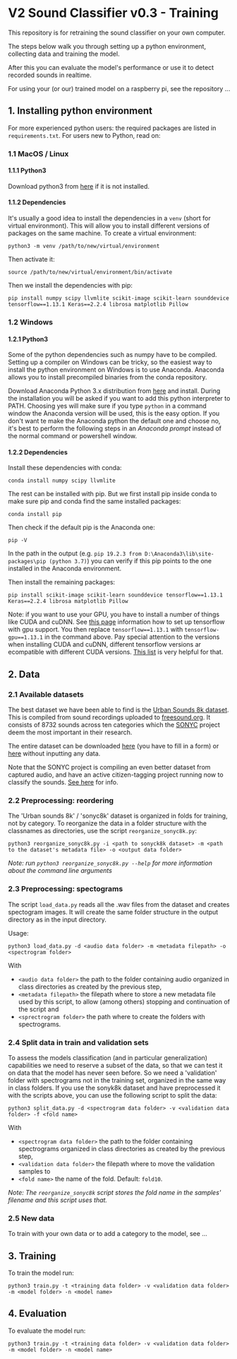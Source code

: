 # V2 Sound Classifier v0.3 - Training
This repository is for retraining the sound classifier on your own computer.

The steps below walk you through setting up a python environment, collecting data and training the model.

After this you can evaluate the model's performance or use it to detect recorded sounds in realtime.

For using your (or our) trained model on a raspberry pi, see the repository ...

## 1. Installing python environment
For more experienced python users: the required packages are listed in `requirements.txt`. For users new to Python, read on:

### 1.1 MacOS / Linux
#### 1.1.1 Python3
Download python3 from [here](https://www.python.org/downloads/) if it is not installed.

#### 1.1.2 Dependencies
It's usually a good idea to install the dependencies in a `venv` (short for virtual environmont). This will allow you to install different versions of packages on the same machine. To create a virtual environment:
```
python3 -m venv /path/to/new/virtual/environment
```

Then activate it:
```
source /path/to/new/virtual/environment/bin/activate
```

Then we install the dependencies with pip:
```
pip install numpy scipy llvmlite scikit-image scikit-learn sounddevice tensorflow==1.13.1 Keras==2.2.4 librosa matplotlib Pillow
```

### 1.2 Windows
#### 1.2.1 Python3
Some of the python dependencies such as numpy have to be compiled. Setting up a compiler on Windows can be tricky, so the easiest way to install the python environment on Windows is to use Anaconda. Anaconda allows you to install precompiled binaries from the conda repository.

Download Anaconda Python 3.x distribution from [here](https://www.anaconda.com/distribution/) and install. During the installation you will be asked if you want to add this python interpreter to PATH. Choosing yes will make sure if you type `python` in a command window the Anaconda version will be used, this is the easy option. If you don't want te make the Anaconda python the default one and choose no, it's best to perform the following steps in an *Anaconda prompt* instead of the normal command or powershell window.

#### 1.2.2 Dependencies
Install these dependencies with conda:
```
conda install numpy scipy llvmlite
```

The rest can be installed with pip. But we first install pip inside conda to make sure pip and conda find the same installed packages:
```
conda install pip
```

Then check if the default pip is the Anaconda one:
```
pip -V
```
In the path in the output (e.g. `pip 19.2.3 from D:\Anaconda3\lib\site-packages\pip (python 3.7)`) you can verify if this pip points to the one installed in the Anaconda environment.

Then install the remaining packages:
```
pip install scikit-image scikit-learn sounddevice tensorflow==1.13.1 Keras==2.2.4 librosa matplotlib Pillow
```

Note: if you want to use your GPU, you have to install a number of things like CUDA and cuDNN. See [this page](https://www.tensorflow.org/install/gpu) information how to set up tensorflow with gpu support. You then replace `tensorflow==1.13.1` with `tensorflow-gpu==1.13.1` in the command above. Pay special attention to the versions when installing CUDA and cuDNN, different tensorflow versions ar ecompatible with different CUDA versions. [This list](https://www.tensorflow.org/install/source#gpu) is very helpful for that.

## 2. Data
### 2.1 Available datasets
The best dataset we have been able to find is the [Urban Sounds 8k dataset](https://urbansounddataset.weebly.com/urbansound8k.html). This is compiled from sound recordings uploaded to [freesound.org](https://freesound.org). It consists of 8732 sounds across ten categories which the [SONYC](https://wp.nyu.edu/sonyc) project deem the most important in their research.

The entire dataset can be downloaded [here](https://urbansounddataset.weebly.com/download-urbansound8k.html) (you have to fill in a form) or [here](https://zenodo.org/record/1203745#.XSWOb5MzaL4) without inputting any data.

Note that the SONYC project is compiling an even better dataset from captured audio, and have an active citizen-tagging project running now to classify the sounds. [See here](https://www.zooniverse.org/projects/anaelisa24/sounds-of-new-york-city-sonyc) for info. 

### 2.2 Preprocessing: reordering
The 'Urban sounds 8k' / 'sonyc8k' dataset is organized in folds for training, not by category. To reorganize the data in a folder structure with the classnames as directories, use the script `reorganize_sonyc8k.py`:
```
python3 reorganize_sonyc8k.py -i <path to sonyck8k dataset> -m <path to the dataset's metadata file> -o <output data folder>
```
*Note: run `python3 reorganize_sonyc8k.py --help` for more information about the command line arguments*

### 2.3 Preprocessing: spectograms
The script `load_data.py` reads all the .wav files from the dataset and creates spectogram images. It will create the same folder structure in the output directory as in the input directory.

Usage:
```
python3 load_data.py -d <audio data folder> -m <metadata filepath> -o <spectrogram folder>
```
With
 * `<audio data folder>` the path to the folder containing audio organized in class directories as created by the previous step,
 * `<metadata filepath>` the filepath where to store a new metadata file used by this script, to allow (among others) stopping and continuation of the script and
 * `<sprectrogram folder>` the path where to create the folders with spectrograms.

### 2.4 Split data in train and validation sets
To assess the models classification (and in particular generalization) capabilities we need to reserve a subset of the data, so that we can test it on data that the model has never seen before. So we need a 'validation' folder with spectrograms not in the training set, organized in the same way in class folders. If you use the sonyk8k dataset and have preprocessed it with the scripts above, you can use the following script to split the data:
```
python3 split_data.py -d <spectrogram data folder> -v <validation data folder> -f <fold name>
```
With
 * `<spectrogram data folder>` the path to the folder containing spectrograms organized in class directories as created by the previous step,
 * `<validation data folder>` the filepath where to move the validation samples to
 * `<fold name>` the name of the fold. Default: `fold10`.

*Note: The `reorganize_sonyc8k` script stores the fold name in the samples' filename and this script uses that.*

### 2.5 New data
To train with your own data or to add a category to the model, see ...

## 3. Training
To train the model run:
```
python3 train.py -t <training data folder> -v <validation data folder> -m <model folder> -n <model name>
```

## 4. Evaluation
To evaluate the model run:
```
python3 train.py -t <training data folder> -v <validation data folder> -m <model folder> -n <model name>
```